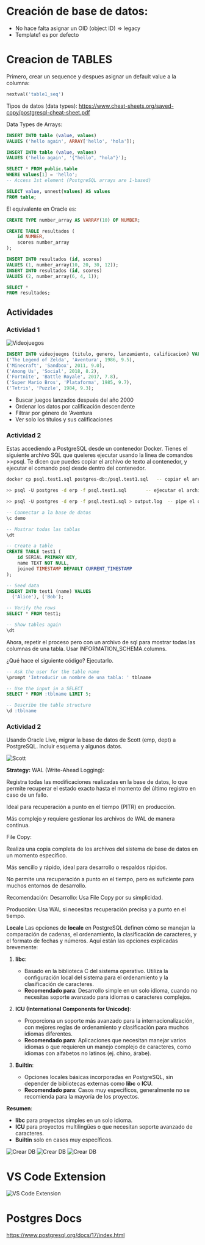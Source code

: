# Creación de base de datos:
- No hace falta asignar un OID (object ID) => legacy
- Template1 es por defecto


# Creacion de TABLES



Primero, crear un sequence y despues asignar un default value a la columna:
```sql
nextval('table1_seq') 
```

Tipos de datos (data types):
https://www.cheat-sheets.org/saved-copy/postgresql-cheat-sheet.pdf


Data Types de Arrays:
```sql
INSERT INTO table (value, values)
VALUES ('hello again', ARRAY['hello', 'hola']);

INSERT INTO table (value, values)
VALUES ('hello again', '{"hello", "hola"}');

SELECT * FROM public.table 
WHERE values[1] = 'hello';
-- Access 1st element (PostgreSQL arrays are 1-based)

SELECT value, unnest(values) AS values
FROM table;
```



El equivalente en Oracle es:
```sql
CREATE TYPE number_array AS VARRAY(10) OF NUMBER;

CREATE TABLE resultados (
    id NUMBER,
    scores number_array
);

INSERT INTO resultados (id, scores)
VALUES (1, number_array(10, 20, 30, 12));
INSERT INTO resultados (id, scores)
VALUES (2, number_array(6, 4, 1));

SELECT * 
FROM resultados;


```


## Actividades

### Actividad 1


![Videojuegos](../../x-assets/UF1845/model.videojuegos.png)

```sql
INSERT INTO videojuegos (titulo, genero, lanzamiento, calificacion) VALUES
('The Legend of Zelda', 'Aventura', 1986, 9.5),
('Minecraft', 'Sandbox', 2011, 9.0),
('Among Us', 'Social', 2018, 8.2),
('Fortnite', 'Battle Royale', 2017, 7.8),
('Super Mario Bros', 'Plataforma', 1985, 9.7),
('Tetris', 'Puzzle', 1984, 9.3);
```

- Buscar juegos lanzados después del año 2000
- Ordenar los datos por calificación descendente
- Filtrar por género de 'Aventura
- Ver solo los títulos y sus calificaciones


### Actividad 2

Estas accediendo a PostgreSQL desde un contenedor Docker. Tienes el siguiente archivo SQL que queieres ejecutar usando la linea de comandos >>psql. Te dicen que puedes copiar el archivo de texto al contenedor, y ejecutar el comando psql desde dentro del contenedor. 

```bash
docker cp psql.test1.sql postgres-db:/psql.test1.sql   -- copiar el archivo al contenedor

>> psql -U postgres -d erp -f psql.test1.sql       -- ejecutar el archivo SQL desde la linea de comandos   

>> psql -U postgres -d erp -f psql.test1.sql > output.log  -- pipe el output a un archivo

```

```sql
-- Connectar a la base de datos
\c demo

-- Mostrar todas las tablas
\dt

-- Create a table
CREATE TABLE test1 (
    id SERIAL PRIMARY KEY,
    name TEXT NOT NULL,
    joined TIMESTAMP DEFAULT CURRENT_TIMESTAMP
);

-- Seed data
INSERT INTO test1 (name) VALUES
  ('Alice'), ('Bob');

-- Verify the rows
SELECT * FROM test1;

-- Show tables again
\dt
```

Ahora, repetir el proceso pero con un archivo de sql para mostrar todas las columnas de una tabla. Usar INFORMATION_SCHEMA.columns.


¿Qué hace el siguiente código? Ejecutarlo.
```sql
-- Ask the user for the table name
\prompt 'Introducir un nombre de una tabla: ' tblname

-- Use the input in a SELECT
SELECT * FROM :tblname LIMIT 5;

-- Describe the table structure
\d :tblname
```



### Actividad 2
Usando Oracle Live, migrar la base de datos de Scott (emp, dept) a PostgreSQL. Incluir esquema y algunos datos.

![Scott](../../x-assets/UF1845/scott.schema.png)




**Strategy:**
WAL (Write-Ahead Logging):

Registra todas las modificaciones realizadas en la base de datos, lo que permite recuperar el estado exacto hasta el momento del último registro en caso de un fallo.

Ideal para recuperación a punto en el tiempo (PITR) en producción.

Más complejo y requiere gestionar los archivos de WAL de manera continua.

File Copy:

Realiza una copia completa de los archivos del sistema de base de datos en un momento específico.

Más sencillo y rápido, ideal para desarrollo o respaldos rápidos.

No permite una recuperación a punto en el tiempo, pero es suficiente para muchos entornos de desarrollo.

Recomendación:
Desarrollo: Usa File Copy por su simplicidad.

Producción: Usa WAL si necesitas recuperación precisa y a punto en el tiempo.

**Locale**
Las opciones de **locale** en PostgreSQL definen cómo se manejan la comparación de cadenas, el ordenamiento, la clasificación de caracteres, y el formato de fechas y números. Aquí están las opciones explicadas brevemente:

1. **libc**:  
   - Basado en la biblioteca C del sistema operativo. Utiliza la configuración local del sistema para el ordenamiento y la clasificación de caracteres.
   - **Recomendado para**: Desarrollo simple en un solo idioma, cuando no necesitas soporte avanzado para idiomas o caracteres complejos.

2. **ICU (International Components for Unicode)**:  
   - Proporciona un soporte más avanzado para la internacionalización, con mejores reglas de ordenamiento y clasificación para muchos idiomas diferentes.
   - **Recomendado para**: Aplicaciones que necesitan manejar varios idiomas o que requieren un manejo complejo de caracteres, como idiomas con alfabetos no latinos (ej. chino, árabe).

3. **Builtin**:  
   - Opciones locales básicas incorporadas en PostgreSQL, sin depender de bibliotecas externas como **libc** o **ICU**.
   - **Recomendado para**: Casos muy específicos, generalmente no se recomienda para la mayoría de los proyectos.

**Resumen**:  
- **libc** para proyectos simples en un solo idioma.
- **ICU** para proyectos multilingües o que necesitan soporte avanzado de caracteres.
- **Builtin** solo en casos muy específicos.

![Crear DB](../../x-assets/UF1845/db1.png)
![Crear DB](../../x-assets/UF1845/db2.png)
![Crear DB](../../x-assets/UF1845/db3.png)

# VS Code Extension

![VS Code Extension](../../x-assets/UF1845/postgresextension.png)

# Postgres Docs
https://www.postgresql.org/docs/17/index.html
